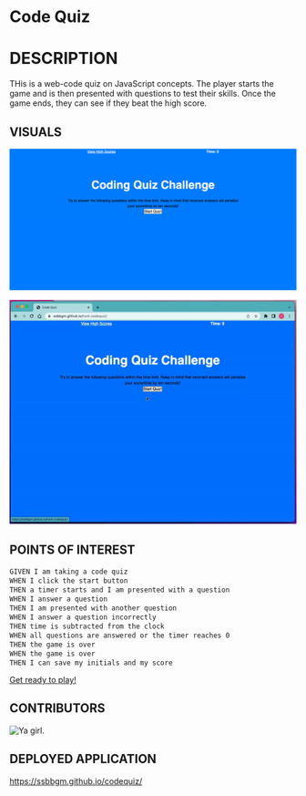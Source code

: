 # Code Quiz

# DESCRIPTION

THis is a web-code quiz on JavaScript concepts. The player starts the game and is then presented with questions to test their skills. Once the game ends, they can see if they beat the high score.

## VISUALS


![Project Start Page](./assets/images/code-quiz-start-page.png)

![Demo of the project.](./assets/images/hw4-quiz-demo.gif)

## POINTS OF INTEREST

```
GIVEN I am taking a code quiz
WHEN I click the start button
THEN a timer starts and I am presented with a question
WHEN I answer a question
THEN I am presented with another question
WHEN I answer a question incorrectly
THEN time is subtracted from the clock
WHEN all questions are answered or the timer reaches 0
THEN the game is over
WHEN the game is over
THEN I can save my initials and my score
```
    
[Get ready to play!](https://media.giphy.com/media/Ws4gfyK51QwQTYpNCO/giphy.gif) 

## CONTRIBUTORS

![Ya girl.](https://media.giphy.com/media/iD6iDZFXQQagsmgmU1/giphy.gif) 


## DEPLOYED APPLICATION

https://ssbbgm.github.io/codequiz/

